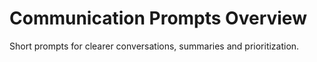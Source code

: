 # Communication Prompts Overview

Short prompts for clearer conversations, summaries and prioritization.
